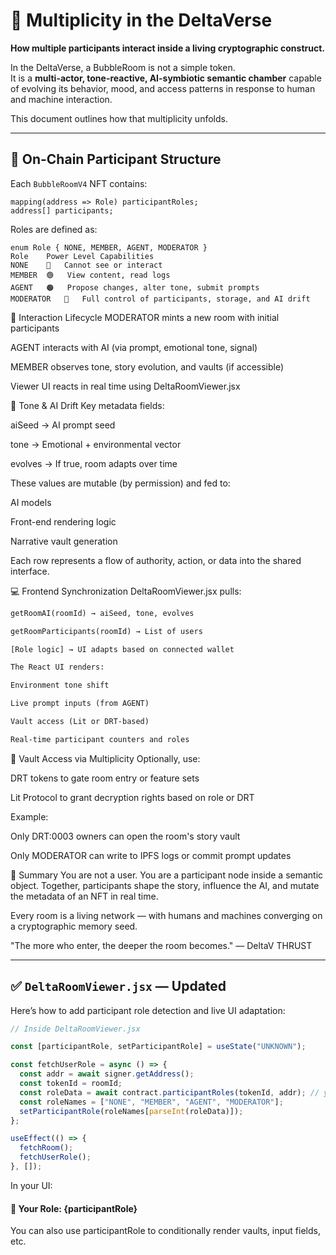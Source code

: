 # 👥 Multiplicity in the DeltaVerse

**How multiple participants interact inside a living cryptographic construct.**

In the DeltaVerse, a BubbleRoom is not a simple token.  
It is a **multi-actor, tone-reactive, AI-symbiotic semantic chamber** capable of evolving its behavior, mood, and access patterns in response to human and machine interaction.

This document outlines how that multiplicity unfolds.

---

## 🧱 On-Chain Participant Structure

Each `BubbleRoomV4` NFT contains:

```solidity
mapping(address => Role) participantRoles;
address[] participants;
```
Roles are defined as:

```solidity
enum Role { NONE, MEMBER, AGENT, MODERATOR }
Role	Power Level	Capabilities
NONE	🚫	Cannot see or interact
MEMBER	🟢	View content, read logs
AGENT	🟠	Propose changes, alter tone, submit prompts
MODERATOR	🔴	Full control of participants, storage, and AI drift
```
🔄 Interaction Lifecycle
MODERATOR mints a new room with initial participants

AGENT interacts with AI (via prompt, emotional tone, signal)

MEMBER observes tone, story evolution, and vaults (if accessible)

Viewer UI reacts in real time using DeltaRoomViewer.jsx

🧠 Tone & AI Drift
Key metadata fields:

aiSeed → AI prompt seed

tone → Emotional + environmental vector

evolves → If true, room adapts over time

These values are mutable (by permission) and fed to:

AI models

Front-end rendering logic

Narrative vault generation

Each row represents a flow of authority, action, or data into the shared interface.

💻 Frontend Synchronization
DeltaRoomViewer.jsx pulls:
```txt
getRoomAI(roomId) → aiSeed, tone, evolves

getRoomParticipants(roomId) → List of users

[Role logic] → UI adapts based on connected wallet

The React UI renders:

Environment tone shift

Live prompt inputs (from AGENT)

Vault access (Lit or DRT-based)

Real-time participant counters and roles
```
🔐 Vault Access via Multiplicity
Optionally, use:

DRT tokens to gate room entry or feature sets

Lit Protocol to grant decryption rights based on role or DRT

Example:

Only DRT:0003 owners can open the room's story vault

Only MODERATOR can write to IPFS logs or commit prompt updates

🔮 Summary
You are not a user.
You are a participant node inside a semantic object.
Together, participants shape the story, influence the AI, and mutate the metadata of an NFT in real time.

Every room is a living network — with humans and machines converging on a cryptographic memory seed.

"The more who enter, the deeper the room becomes."
— DeltaV THRUST



---

## ✅ `DeltaRoomViewer.jsx` — Updated

Here’s how to add participant role detection and live UI adaptation:

```jsx
// Inside DeltaRoomViewer.jsx

const [participantRole, setParticipantRole] = useState("UNKNOWN");

const fetchUserRole = async () => {
  const addr = await signer.getAddress();
  const tokenId = roomId;
  const roleData = await contract.participantRoles(tokenId, addr); // you'd need a public getter
  const roleNames = ["NONE", "MEMBER", "AGENT", "MODERATOR"];
  setParticipantRole(roleNames[parseInt(roleData)]);
};

useEffect(() => {
  fetchRoom();
  fetchUserRole();
}, []);
```
In your UI:

<h4>🧾 Your Role: {participantRole}</h4>
You can also use participantRole to conditionally render vaults, input fields, etc.
